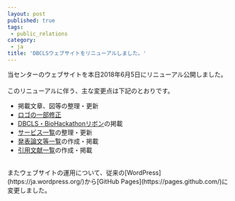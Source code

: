 ```yaml
---
layout: post
published: true
tags:
 - public_relations
category:
 - ja
title: 'DBCLSウェブサイトをリニューアルしました。'
---
```

当センターのウェブサイトを本日2018年6月5日にリニューアル公開しました。  
<br />
このリニューアルに伴う、主な変更点は下記のとおりです。
 * 掲載文章、図等の整理・更新
 * [ロゴの一部修正](http://dbcls.rois.ac.jp/logotype.html)
 * [DBCLS・BioHackathonリボン](http://dbcls.rois.ac.jp/logotype.html)の掲載
 * [サービス一覧](http://dbcls.rois.ac.jp/services.html)の整理・更新
 * [発表論文等一覧](http://dbcls.rois.ac.jp/publications.html)の作成・掲載
 * [引用文献一覧](http://dbcls.rois.ac.jp/references.html)の作成・掲載  

<br />
またウェブサイトの運用について、従来の[WordPress](https://ja.wordpress.org/)から[GitHub Pages](https://pages.github.com/)に変更しました。

